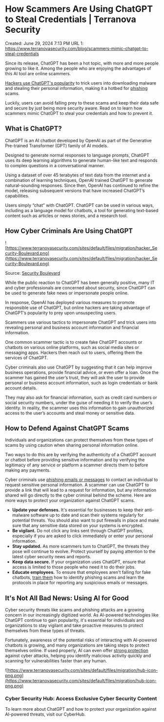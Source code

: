 # How Scammers Are Using ChatGPT to Steal Credentials | Terranova Security

Created: June 29, 2024 7:13 PM
URL 1: https://www.terranovasecurity.com/blog/scammers-mimic-chatgpt-to-steal-credentials

Since its release, ChatGPT has been a hot topic, with more and more people growing to like it. Among the people who are enjoying the advantages of this AI tool are online scammers.

[Hackers use ChatGPT's popularity](https://www.terranovasecurity.com/blog/cybercriminals-can-use-chatgpt-to-their-advantage) to trick users into downloading malware and stealing their personal information, making it a hotbed for [phishing](https://www.terranovasecurity.com/solutions/security-awareness-training/what-is-phishing) scams.

Luckily, users can avoid falling prey to these scams and keep their data safe and secure by just being more security aware. Read on to learn how scammers mimic ChatGPT to steal your credentials and how to prevent it.

## What is ChatGPT?

ChatGPT is an AI chatbot developed by OpenAI as part of the Generative Pre-trained Transformer (GPT) family of AI models.

Designed to generate normal responses to language prompts, ChatGPT uses its deep learning algorithms to generate human-like text and responds to complex questions in a conversational manner.

Using a dataset of over 45 terabytes of text data from the internet and a combination of learning techniques, OpenAI trained ChatGPT to generate natural-sounding responses. Since then, OpenAI has continued to refine the model, releasing subsequent versions that have increased ChatGPT’s capabilities.

Users simply “chat” with ChatGPT. ChatGPT can be used in various ways, including as a language model for chatbots, a tool for generating text-based content such as articles or news stories, and a research tool.

## How Cyber Criminals Are Using ChatGPT

![https://www.terranovasecurity.com/sites/default/files/migration/hacker_Security-Boulevard.png](https://www.terranovasecurity.com/sites/default/files/migration/hacker_Security-Boulevard.png)

Source: [Security Boulevard](https://wesecureapp.com/wp-content/uploads/2023/03/11235_2020_733_Fig1_HTML-1024x578.webp)

While the public reaction to ChatGPT has been generally positive, many IT and cyber professionals are concerned about security, since ChatGPT can be used to generate fake news or impersonate people online.

In response, OpenAI has deployed various measures to promote responsible use of ChatGPT, but online hackers are taking advantage of ChatGPT’s popularity to prey upon unsuspecting users.

Scammers use various tactics to impersonate ChatGPT and trick users into revealing personal and business account information and financial information.

One common scammer tactic is to create fake ChatGPT accounts or chatbots on various online platforms, such as social media sites or messaging apps. Hackers then reach out to users, offering them the services of ChatGPT.

Cyber criminals also use ChatGPT by suggesting that it can help improve business operations, provide financial advice, or even offer a loan. Once the scammer has gained the user’s trust, they will ask the user to provide personal or business account information, such as login credentials or bank account details.

They may also ask for financial information, such as credit card numbers or social security numbers, under the guise of needing it to verify the user’s identity. In reality, the scammer uses this information to gain unauthorized access to the user’s accounts and steal money or sensitive data.

## How to Defend Against ChatGPT Scams

Individuals and organizations can protect themselves from these types of scams by using caution when sharing personal information online.

Two ways to do this are by verifying the authenticity of a ChatGPT account or chatbot before providing sensitive information and by verifying the legitimacy of any service or platform a scammer directs them to before making any payments.

Cyber criminals use [phishing emails or messages](https://www.terranovasecurity.com/blog/top-examples-of-phishing-emails) to contact an individual to request sensitive personal information. A scammer can use ChatGPT to provide a link that will lead to a request for information, but any information shared will go directly to the cyber criminal behind the scheme. Here are more ways to protect your organization against ChatGPT scams.

- **Update your defenses.** It's essential for businesses to keep their anti-malware software up to date and scan their systems regularly for potential threats. You should also want to put firewalls in place and make sure that any sensitive data stored on your systems is encrypted.
- **Be vigilant.** Do not click any links sent through ChatGPT profiles, especially if you are asked to click immediately or enter your personal information.
- **Stay updated.** As more scammers turn to ChatGPT, the threats they pose will continue to evolve. Protect yourself by paying attention to the latest cyber security news and reports.
- **Keep data secure.** If your organization uses ChatGPT, ensure that access is limited to those people who need it to do their jobs.
- **Educate employees.** To ensure that employees aren't falling for fake chatbots, [train them](https://www.terranovasecurity.com/solutions/security-awareness-training) how to identify phishing scams and learn the protocols in place for reporting any suspicious emails or messages.

## It's Not All Bad News: Using AI for Good

Cyber security threats like scams and phishing attacks are a growing concern in our increasingly digitized world. As AI-powered technologies like ChatGPT continue to gain popularity, it's essential for individuals and organizations to stay vigilant and take proactive measures to protect themselves from these types of threats.

Fortunately, awareness of the potential risks of interacting with AI-powered chatbots is growing, and many organizations are taking steps to protect themselves online. If used properly, AI can even offer [strong protection](https://www.terranovasecurity.com/blog/ai-in-cyber-security) against cyber attacks, helping you identify malicious activity quickly and scanning for vulnerabilities faster than any human.

![https://www.terranovasecurity.com/sites/default/files/migration/hub-icon-png.png](https://www.terranovasecurity.com/sites/default/files/migration/hub-icon-png.png)

### Cyber Security Hub: Access Exclusive Cyber Security Content

To learn more about ChatGPT and how to protect your organization against AI-powered threats, visit our CyberHub.